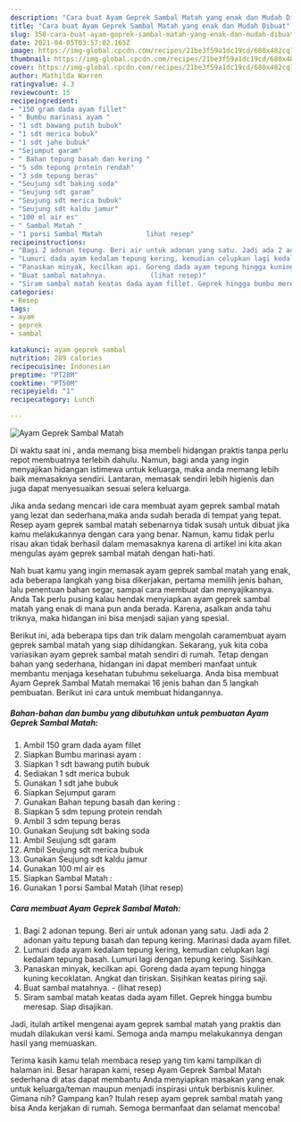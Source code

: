 ```yaml
---
description: "Cara buat Ayam Geprek Sambal Matah yang enak dan Mudah Dibuat"
title: "Cara buat Ayam Geprek Sambal Matah yang enak dan Mudah Dibuat"
slug: 350-cara-buat-ayam-geprek-sambal-matah-yang-enak-dan-mudah-dibuat
date: 2021-04-05T03:57:02.165Z
image: https://img-global.cpcdn.com/recipes/21be3f59a1dc19cd/680x482cq70/ayam-geprek-sambal-matah-foto-resep-utama.jpg
thumbnail: https://img-global.cpcdn.com/recipes/21be3f59a1dc19cd/680x482cq70/ayam-geprek-sambal-matah-foto-resep-utama.jpg
cover: https://img-global.cpcdn.com/recipes/21be3f59a1dc19cd/680x482cq70/ayam-geprek-sambal-matah-foto-resep-utama.jpg
author: Mathilda Warren
ratingvalue: 4.3
reviewcount: 15
recipeingredient:
- "150 gram dada ayam fillet"
- " Bumbu marinasi ayam "
- "1 sdt bawang putih bubuk"
- "1 sdt merica bubuk"
- "1 sdt jahe bubuk"
- "Sejumput garam"
- " Bahan tepung basah dan kering "
- "5 sdm tepung protein rendah"
- "3 sdm tepung beras"
- "Seujung sdt baking soda"
- "Seujung sdt garam"
- "Seujung sdt merica bubuk"
- "Seujung sdt kaldu jamur"
- "100 ml air es"
- " Sambal Matah "
- "1 porsi Sambal Matah           lihat resep"
recipeinstructions:
- "Bagi 2 adonan tepung. Beri air untuk adonan yang satu. Jadi ada 2 adonan yaitu tepung basah dan tepung kering. Marinasi dada ayam fillet."
- "Lumuri dada ayam kedalam tepung kering, kemudian celupkan lagi kedalam tepung basah. Lumuri lagi dengan tepung kering. Sisihkan."
- "Panaskan minyak, kecilkan api. Goreng dada ayam tepung hingga kuning kecoklatan. Angkat dan tiriskan. Sisihkan keatas piring saji."
- "Buat sambal matahnya.           (lihat resep)"
- "Siram sambal matah keatas dada ayam fillet. Geprek hingga bumbu meresap. Siap disajikan."
categories:
- Resep
tags:
- ayam
- geprek
- sambal

katakunci: ayam geprek sambal 
nutrition: 289 calories
recipecuisine: Indonesian
preptime: "PT28M"
cooktime: "PT50M"
recipeyield: "1"
recipecategory: Lunch

---
```



![Ayam Geprek Sambal Matah](https://img-global.cpcdn.com/recipes/21be3f59a1dc19cd/680x482cq70/ayam-geprek-sambal-matah-foto-resep-utama.jpg)

Di waktu  saat ini , anda memang bisa membeli hidangan praktis tanpa perlu repot membuatnya terlebih dahulu. Namun, bagi anda yang ingin menyajikan hidangan istimewa untuk keluarga, maka anda memang lebih baik memasaknya sendiri. Lantaran, memasak sendiri lebih higienis dan juga dapat menyesuaikan sesuai selera keluarga.

Jika anda sedang mencari ide cara membuat ayam geprek sambal matah yang lezat dan sederhana,maka anda sudah berada di tempat yang tepat. Resep ayam geprek sambal matah  sebenarnya tidak susah untuk dibuat jika kamu melakukannya dengan cara yang benar. Namun, kamu tidak perlu risau akan tidak berhasil dalam memasaknya 
karena di artikel ini kita akan mengulas ayam geprek sambal matah dengan hati-hati.  



Nah buat kamu yang ingin memasak ayam geprek sambal matah yang enak, ada beberapa langkah yang bisa dikerjakan, pertama memilih jenis bahan, lalu penentuan bahan segar, sampai cara membuat dan menyajikannya. Anda Tak perlu pusing kalau hendak menyiapkan ayam geprek sambal matah yang enak di mana pun anda berada. Karena, asalkan anda  tahu triknya, maka hidangan ini bisa menjadi sajian yang spesial.

Berikut ini, ada beberapa tips dan trik dalam mengolah caramembuat ayam geprek sambal matah yang siap dihidangkan. Sekarang, yuk kita coba variasikan ayam geprek sambal matah sendiri di rumah. Tetap dengan bahan yang sederhana, hidangan ini dapat memberi manfaat untuk membantu menjaga kesehatan tubuhmu sekeluarga. Anda bisa membuat Ayam Geprek Sambal Matah memakai 16 jenis bahan dan 5 langkah pembuatan. Berikut ini cara untuk membuat hidangannya.

<!--inarticleads1-->

##### Bahan-bahan dan bumbu yang dibutuhkan untuk pembuatan Ayam Geprek Sambal Matah:

1. Ambil 150 gram dada ayam fillet
1. Siapkan  Bumbu marinasi ayam :
1. Siapkan 1 sdt bawang putih bubuk
1. Sediakan 1 sdt merica bubuk
1. Gunakan 1 sdt jahe bubuk
1. Siapkan Sejumput garam
1. Gunakan  Bahan tepung basah dan kering :
1. Siapkan 5 sdm tepung protein rendah
1. Ambil 3 sdm tepung beras
1. Gunakan Seujung sdt baking soda
1. Ambil Seujung sdt garam
1. Ambil Seujung sdt merica bubuk
1. Gunakan Seujung sdt kaldu jamur
1. Gunakan 100 ml air es
1. Siapkan  Sambal Matah :
1. Gunakan 1 porsi Sambal Matah           (lihat resep)




<!--inarticleads2-->

##### Cara membuat Ayam Geprek Sambal Matah:

1. Bagi 2 adonan tepung. Beri air untuk adonan yang satu. Jadi ada 2 adonan yaitu tepung basah dan tepung kering. Marinasi dada ayam fillet.
1. Lumuri dada ayam kedalam tepung kering, kemudian celupkan lagi kedalam tepung basah. Lumuri lagi dengan tepung kering. Sisihkan.
1. Panaskan minyak, kecilkan api. Goreng dada ayam tepung hingga kuning kecoklatan. Angkat dan tiriskan. Sisihkan keatas piring saji.
1. Buat sambal matahnya. -           (lihat resep)
1. Siram sambal matah keatas dada ayam fillet. Geprek hingga bumbu meresap. Siap disajikan.




Jadi, itulah artikel mengenai  ayam geprek sambal matah  yang praktis dan mudah dilakukan versi kami. Semoga anda mampu melakukannya dengan hasil yang memuaskan. 

Terima kasih kamu telah membaca resep yang tim kami tampilkan di halaman ini. Besar harapan kami, resep  Ayam Geprek Sambal Matah sederhana di atas dapat membantu Anda menyiapkan masakan yang enak untuk keluarga/teman maupun menjadi inspirasi untuk berbisnis kuliner. Gimana nih? Gampang kan? Itulah resep ayam geprek sambal matah yang bisa Anda kerjakan di rumah. Semoga bermanfaat dan selamat mencoba!

